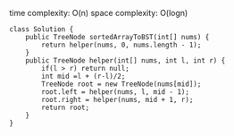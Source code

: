 [](https://leetcode.com/problems/convert-sorted-array-to-binary-search-tree/)

time complexity: O(n)
space complexity: O(logn)
```
class Solution {
    public TreeNode sortedArrayToBST(int[] nums) {
        return helper(nums, 0, nums.length - 1);
    }
    public TreeNode helper(int[] nums, int l, int r) {
        if(l > r) return null;
        int mid =l + (r-l)/2;
        TreeNode root = new TreeNode(nums[mid]);
        root.left = helper(nums, l, mid - 1);
        root.right = helper(nums, mid + 1, r);
        return root;
    }
}
```